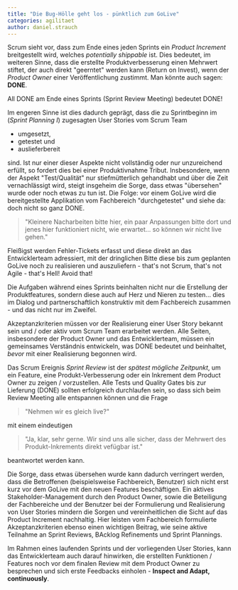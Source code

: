 ```yaml
---
title: "Die Bug-Hölle geht los - pünktlich zum GoLive"
categories: agilitaet
author: daniel.strauch
---
```


Scrum sieht vor, dass zum Ende eines jeden Sprints ein *Product Increment* breitgestellt wird, welches *potentially shippable* ist. Dies bedeutet, im weiteren Sinne, dass die erstellte Produktverbesserung einen Mehrwert stiftet, der auch direkt "geerntet" werden kann (Return on Invest), wenn der *Product Owner* einer Veröffentlichung zustimmt. Man könnte auch sagen: **DONE**.

All DONE am Ende eines Sprints (Sprint Review Meeting) bedeutet DONE!

Im engeren Sinne ist dies dadurch geprägt, dass die zu Sprintbeginn im (*Sprint Planning I*) zugesagten User Stories vom Scrum Team

* umgesetzt,
* getestet und
* auslieferbereit

sind. Ist nur einer dieser Aspekte nicht vollständig oder nur unzureichend erfüllt, so fordert dies bei einer Produktivnahme Tribut. Insbesondere, wenn der Aspekt "Test/Qualität" nur stiefmütterlich gehandhabt und über die Zeit vernachlässigt wird, steigt insgeheim die Sorge, dass etwas "übersehen" wurde oder noch etwas zu tun ist. Die Folge: vor einem GoLive wird die bereitgestellte Applikation vom Fachbereich "durchgetestet" und siehe da: doch nicht so ganz DONE.

> "Kleinere Nacharbeiten bitte hier, ein paar Anpassungen bitte dort und jenes hier funktioniert nicht, wie erwartet... so können wir nicht live gehen."

Fleißigst werden Fehler-Tickets erfasst und diese direkt an das Entwicklerteam adressiert, mit der dringlichen Bitte diese bis zum geplanten GoLive noch zu realisieren und auszuliefern - that's not Scrum, that's not Agile - that's Hell! Avoid that!

Die Aufgaben während eines Sprints beinhalten nicht nur die Erstellung der Produktfeatures, sondern diese auch auf Herz und Nieren zu testen... dies im Dialog und partnerschaftlich konstruktiv mit dem Fachbereich zusammen - und das nicht nur im Zweifel.

Akzeptanzkriterien müssen vor der Realisierung einer User Story bekannt sein und / oder aktiv vom Scrum Team erarbeitet werden. Alle Seiten, insbesondere der Product Owner und das Entwicklerteam, müssen ein gemeinsames Verständnis entwickeln, was DONE bedeutet und beinhaltet, _bevor_ mit einer Realisierung begonnen wird.

Das Scrum Ereignis *Sprint Review* ist der *spätest mögliche Zeitpunkt*, um ein Feature, eine Produkt-Verbesserung oder ein Inkrement dem Product Owner zu zeigen / vorzustellen. Alle Tests und Quality Gates bis zur Lieferung (DONE) sollten erfolgreich durchlaufen sein, so dass sich beim Review Meeting alle entspannen können und die Frage

> "Nehmen wir es gleich live?"

mit einem eindeutigen

> "Ja, klar, sehr gerne. Wir sind uns alle sicher, dass der Mehrwert des Produkt-Inkrements direkt vefügbar ist."

beantwortet werden kann.

Die Sorge, dass etwas übersehen wurde kann dadurch verringert werden, dass die Betroffenen (beispielsweise Fachbereich, Benutzer) sich nicht erst kurz vor dem GoLive mit den neuen Features beschäftigen. Ein aktives Stakeholder-Management durch den Product Owner, sowie die Beteiligung der Fachbereiche und der Benutzer bei der Formulierung und Realisierung von User Stories mindern die Sorgen und vereinheitlichen die Sicht auf das Product Increment nachhaltig. Hier leisten vom Fachbereich formulierte Akzeptanzkriterien ebenso einen wichtigen Beitrag, wie seine aktive Teilnahme an Sprint Reviews, BAcklog Refinements und Sprint Plannings.

Im Rahmen eines laufenden Sprints und der vorliegenden User Stories, kann das Entwicklerteam auch darauf hinwirken, die erstellten Funktionen / Features noch vor dem finalen Review mit dem Product Owner zu besprechen und sich erste Feedbacks einholen - **Inspect and Adapt, continuously**.
